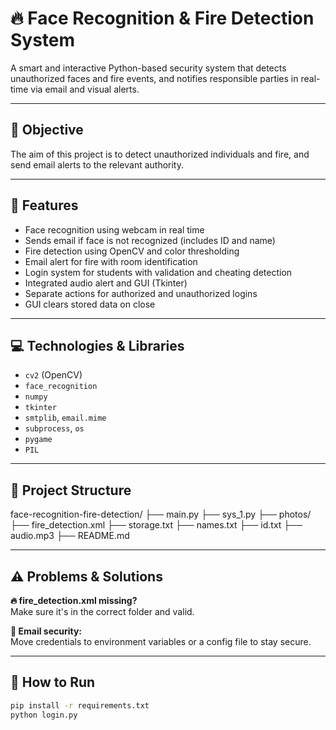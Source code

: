 

# 🔥 Face Recognition & Fire Detection System

A smart and interactive Python-based security system that detects unauthorized faces and fire events, and notifies responsible parties in real-time via email and visual alerts.

---

## 🎯 Objective
The aim of this project is to detect unauthorized individuals and fire, and send email alerts to the relevant authority.

---

## 🧠 Features
- Face recognition using webcam in real time
- Sends email if face is not recognized (includes ID and name)
- Fire detection using OpenCV and color thresholding
- Email alert for fire with room identification
- Login system for students with validation and cheating detection
- Integrated audio alert and GUI (Tkinter)
- Separate actions for authorized and unauthorized logins
- GUI clears stored data on close

---

## 💻 Technologies & Libraries
- `cv2` (OpenCV)
- `face_recognition`
- `numpy`
- `tkinter`
- `smtplib`, `email.mime`
- `subprocess`, `os`
- `pygame`
- `PIL`

---

## 📁 Project Structure
face-recognition-fire-detection/
├── main.py
├── sys_1.py
├── photos/
├── fire_detection.xml
├── storage.txt
├── names.txt
├── id.txt
├── audio.mp3
├── README.md



---

## ⚠️ Problems & Solutions

**🔥 fire_detection.xml missing?**  
Make sure it's in the correct folder and valid.

**🔐 Email security:**  
Move credentials to environment variables or a config file to stay secure.

---

## 🚀 How to Run
```bash
pip install -r requirements.txt
python login.py

